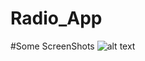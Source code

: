 # Radio_App
 
 #Some ScreenShots
![alt text](https://github.com/rv299792458/Radio_App__/assets/ai-radioDrive/first_some_ss.PNG?raw=true)
